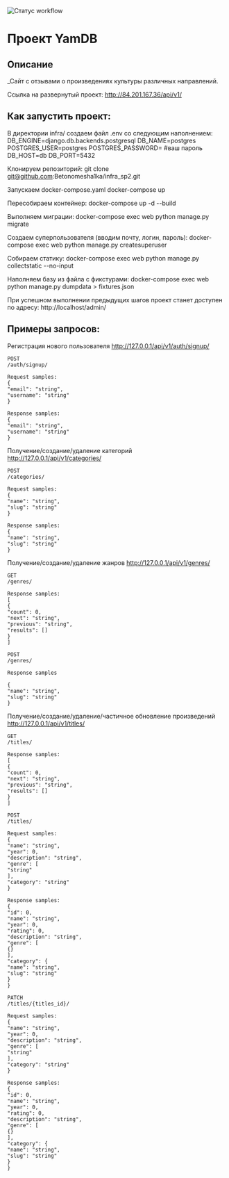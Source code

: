 ![Cтатус workflow](https://github.com/Betonomesha1ka/yamdb_final/actions/workflows/yamdb_workflow.yml/badge.svg)

# Проект YamDB
## **Описание**

_Сайт с отзывами о произведениях культуры различных направлений.

Ссылка на развернутый проект:
http://84.201.167.36/api/v1/

## **Как запустить проект:**

В директории infra/ создаем файл .env со следующим наполнением:
DB_ENGINE=django.db.backends.postgresql
DB_NAME=postgres 
POSTGRES_USER=postgres
POSTGRES_PASSWORD= #ваш пароль
DB_HOST=db
DB_PORT=5432

Клонируем репозиторий:
git clone git@github.com:Betonomesha1ka/infra_sp2.git

Запускаем docker-compose.yaml
docker-compose up

Пересобираем контейнер:
docker-compose up -d --build

Выполняем миграции:
docker-compose exec web python manage.py migrate

Создаем суперпользователя (вводим почту, логин, пароль):
docker-compose exec web python manage.py createsuperuser

Собираем статику:
docker-compose exec web python manage.py collectstatic --no-input

Наполняем базу из файла с фикстурами:
docker-compose exec web python manage.py dumpdata > fixtures.json

При успешном выполнении предыдущих шагов проект станет доступен по адресу:
http://localhost/admin/

## **Примеры запросов:**

Регистрация нового пользователя http://127.0.0.1/api/v1/auth/signup/
```
POST
/auth/signup/

Request samples:
{
"email": "string",
"username": "string"
}

Response samples:
{
"email": "string",
"username": "string"
}
```
Получение/создание/удаление категорий http://127.0.0.1/api/v1/categories/
```
POST
/categories/

Request samples:
{
"name": "string",
"slug": "string"
}

Response samples:
{
"name": "string",
"slug": "string"
}
```
Получение/создание/удаление жанров http://127.0.0.1/api/v1/genres/
```
GET
/genres/

Response samples:
[
{
"count": 0,
"next": "string",
"previous": "string",
"results": []
}
]

POST
/genres/

Response samples

{
"name": "string",
"slug": "string"
}
```
Получение/создание/удаление/частичное обновление произведений http://127.0.0.1/api/v1/titles/
```
GET
/titles/

Response samples:
[
{
"count": 0,
"next": "string",
"previous": "string",
"results": []
}
]

POST
/titles/

Request samples:
{
"name": "string",
"year": 0,
"description": "string",
"genre": [
"string"
],
"category": "string"
}

Response samples:
{
"id": 0,
"name": "string",
"year": 0,
"rating": 0,
"description": "string",
"genre": [
{}
],
"category": {
"name": "string",
"slug": "string"
}
}

PATCH
/titles/{titles_id}/

Request samples:
{
"name": "string",
"year": 0,
"description": "string",
"genre": [
"string"
],
"category": "string"
}

Response samples:
{
"id": 0,
"name": "string",
"year": 0,
"rating": 0,
"description": "string",
"genre": [
{}
],
"category": {
"name": "string",
"slug": "string"
}
}
```